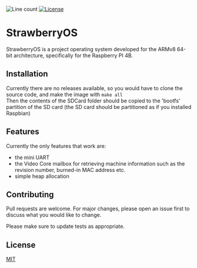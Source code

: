 ![Line count][Line-badge] [![License][License-badge]]([License-link])

# StrawberryOS

StrawberryOS is a project operating system developed for the ARMv8 64-bit architecture, specifically for the Raspberry PI 4B.

## Installation

Currently there are no releases available, so you would have to clone the source code, and make the image with ``make all``\
Then the contents of the SDCard folder should be copied to the 'bootfs' partition of the SD card (the SD card should be partitioned as if you installed Raspbian)

## Features

Currently the only features that work are:

- the mini UART
- the Video Core mailbox for retrieving machine information such as the revision number, burned-in MAC address etc.
- simple heap allocation

## Contributing

Pull requests are welcome. For major changes, please open an issue first
to discuss what you would like to change.

Please make sure to update tests as appropriate.

## License

[MIT][License-link]

[Line-badge]: https://img.shields.io/badge/Lines-2.79k-f89820?style=for-the-badge
[License-badge]: https://img.shields.io/badge/License-MIT-04a635?style=for-the-badge
[License-link]: https://opensource.org/licenses/MIT
